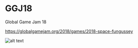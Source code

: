 # GGJ18
Global Game Jam 18

https://globalgamejam.org/2018/games/2018-space-fungussey

![alt text](https://ggj.s3.amazonaws.com/styles/game_sidebar__wide/game/featured_image/portadote_copia_1.png?itok=e4kg4hSH&timestamp=1517148035)

